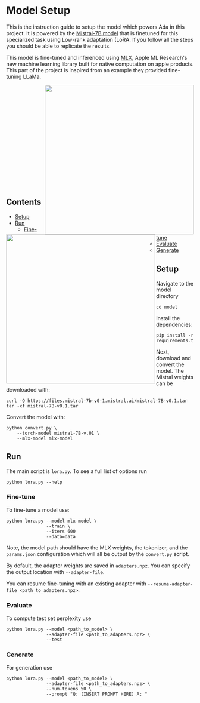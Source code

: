 # Model Setup

This is the instruction guide to setup the model which powers Ada in this project. It is powered by the [Mistral-7B model](https://mistral.ai/news/announcing-mistral-7b/) that is finetuned for this specialized task using Low-rank adaptation (LoRA. If you follow all the steps you should be able to replicate the results.

This model is fine-tuned and inferenced using [MLX](https://github.com/ml-explore/mlx), Apple ML Research's new machine learning library built for native computation on apple products. This part of the project is inspired from an example they provided fine-tuning LLaMa.

<img src="../assets/mistral.png" width="400" align="right">
<img src="../assets/mlx.png" width="400" align="left">  <br><br><br><br><br><br><br><br><br><br><br><br><br><br><br><br>

## Contents

* [Setup](#Setup)
* [Run](#Run)
  * [Fine-tune](#Fine-tune)
  * [Evaluate](#Evaluate)
  * [Generate](#Generate)

## Setup 

Navigate to the model directory
```
cd model
```

Install the dependencies:

```
pip install -r requirements.txt
```

Next, download and convert the model. The Mistral weights can be downloaded with:

```
curl -O https://files.mistral-7b-v0-1.mistral.ai/mistral-7B-v0.1.tar
tar -xf mistral-7B-v0.1.tar
```

Convert the model with:

```
python convert.py \
    --torch-model mistral-7B-v.01 \
    --mlx-model mlx-model
```

## Run

The main script is `lora.py`. To see a full list of options run

```
python lora.py --help
```

### Fine-tune

To fine-tune a model use:

```
python lora.py --model mlx-model \
               --train \
               --iters 600
               --data=data
```

Note, the model path should have the MLX weights, the tokenizer, and the
`params.json` configuration which will all be output by the `convert.py` script.

By default, the adapter weights are saved in `adapters.npz`. You can specify
the output location with `--adapter-file`.

You can resume fine-tuning with an existing adapter with `--resume-adapter-file
<path_to_adapters.npz>`. 

### Evaluate

To compute test set perplexity use

```
python lora.py --model <path_to_model> \
               --adapter-file <path_to_adapters.npz> \
               --test 
```

### Generate

For generation use

```
python lora.py --model <path_to_model> \
               --adapter-file <path_to_adapters.npz> \
               --num-tokens 50 \
               --prompt "Q: (INSERT PROMPT HERE) A: "
```


[^lora]: Refer to the [arXiv paper](https://arxiv.org/abs/2106.09685) for more details on LoRA.
[^llama]: Refer to the [arXiv paper](https://arxiv.org/abs/2302.13971) and [blog post](https://ai.meta.com/blog/large-language-model-llama-meta-ai/) for more details.
[^mistral]: Refer to the [blog post](https://mistral.ai/news/announcing-mistral-7b/) and [github repository](https://github.com/mistralai/mistral-src) for more details.
[^wikisql]: Refer to the [GitHub repo](https://github.com/salesforce/WikiSQL/tree/master) for more information about WikiSQL.
